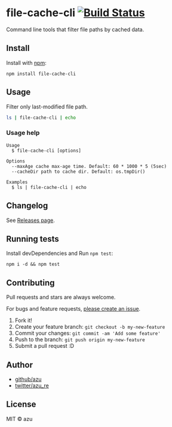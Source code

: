 # file-cache-cli [![Build Status](https://travis-ci.org/azu/file-cache-cli.svg?branch=master)](https://travis-ci.org/azu/file-cache-cli)

Command line tools that filter file paths by cached data.

## Install

Install with [npm](https://www.npmjs.com/):

    npm install file-cache-cli

## Usage

Filter only last-modified file path.

```sh
ls | file-cache-cli | echo
```

### Usage help

    Usage
      $ file-cache-cli [options]

    Options
      --maxAge cache max-age time. Default: 60 * 1000 * 5 (5sec)
      --cacheDir path to cache dir. Default: os.tmpDir() 
      
    Examples
      $ ls | file-cache-cli | echo
      
## Changelog

See [Releases page](https://github.com/azu/file-cache-cli/releases).

## Running tests

Install devDependencies and Run `npm test`:

    npm i -d && npm test

## Contributing

Pull requests and stars are always welcome.

For bugs and feature requests, [please create an issue](https://github.com/azu/file-cache-cli/issues).

1. Fork it!
2. Create your feature branch: `git checkout -b my-new-feature`
3. Commit your changes: `git commit -am 'Add some feature'`
4. Push to the branch: `git push origin my-new-feature`
5. Submit a pull request :D

## Author

- [github/azu](https://github.com/azu)
- [twitter/azu_re](https://twitter.com/azu_re)

## License

MIT © azu
